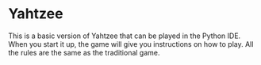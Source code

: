 # Yahtzee

This is a basic version of Yahtzee that can be played in the Python IDE. When you start it up, the game will give you instructions
on how to play. All the rules are the same as the traditional game. 
